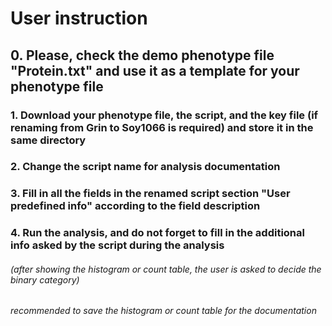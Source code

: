 # User instruction
## 0. Please, check the demo phenotype file "Protein.txt" and use it as a template for your phenotype file
### 1. Download your phenotype file, the script, and the key file (if renaming from Grin to Soy1066 is required) and store it in the same directory
### 2. Change the script name for analysis documentation
### 3. Fill in all the fields in the renamed script section "User predefined info" according to the field description
### 4. Run the analysis, and do not forget to fill in the additional info asked by the script during the analysis 
###### (after showing the histogram or count table, the user is asked to decide the binary category)
###### recommended to save the histogram or count table for the documentation


                                                              
